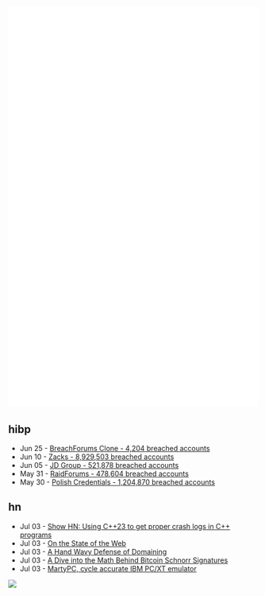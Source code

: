 ![Metrics](https://raw.githubusercontent.com/phixion/phixion/master/metrics.svg)

## hibp

<!--
for https://github.com/phixion/phixion/blob/main/.github/workflows/feeds.yml
-->
<!--START_SECTION:haveibeenpwnd-->
- Jun 25 - [BreachForums Clone - 4,204 breached accounts](https://haveibeenpwned.com/PwnedWebsites#BreachForumsClone)
- Jun 10 - [Zacks - 8,929,503 breached accounts](https://haveibeenpwned.com/PwnedWebsites#Zacks)
- Jun 05 - [JD Group - 521,878 breached accounts](https://haveibeenpwned.com/PwnedWebsites#JDGroup)
- May 31 - [RaidForums - 478,604 breached accounts](https://haveibeenpwned.com/PwnedWebsites#RaidForums)
- May 30 - [Polish Credentials - 1,204,870 breached accounts](https://haveibeenpwned.com/PwnedWebsites#PolishCredentials)
<!--END_SECTION:haveibeenpwnd-->

## hn

<!--
for https://github.com/phixion/phixion/blob/main/.github/workflows/feeds.yml
-->
<!--START_SECTION:hn-->
- Jul 03 - [Show HN: Using C++23 <stacktrace> to get proper crash logs in C++ programs](https://github.com/TylerGlaiel/Crashlogs)
- Jul 03 - [On the State of the Web](https://manuelmoreale.com/on-the-state-of-the-web)
- Jul 03 - [A Hand Wavy Defense of Domaining](https://floverfelt.org/posts/a-hand-wavy-defense-of-domaining.html)
- Jul 03 - [A Dive into the Math Behind Bitcoin Schnorr Signatures](https://conduition.io/cryptography/schnorr/)
- Jul 03 - [MartyPC, cycle accurate IBM PC/XT emulator](https://www.vogons.org/viewtopic.php?t=94972)
<!--END_SECTION:hn-->

<!--
for https://yhype.me
-->
![](https://hit.yhype.me/github/profile?user_id=13013670)
